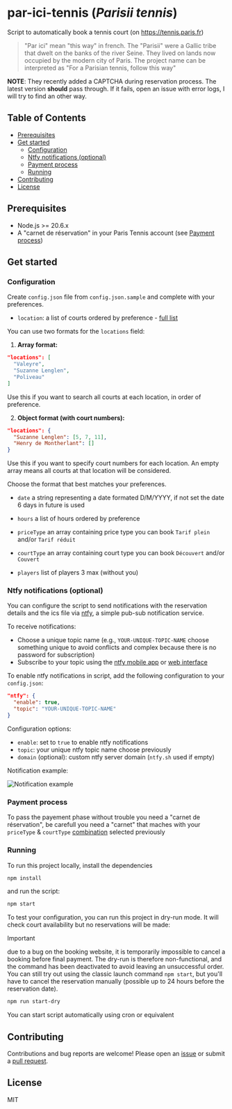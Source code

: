 # par-ici-tennis (*Parisii tennis*)

Script to automatically book a tennis court (on https://tennis.paris.fr)

> "Par ici" mean "this way" in french. The "Parisii" were a Gallic tribe that dwelt on the banks of the river Seine. They lived on lands now occupied by the modern city of Paris. The project name can be interpreted as "For a Parisian tennis, follow this way"

**NOTE**: They recently added a CAPTCHA during reservation process. The latest version **should** pass through. If it fails, open an issue with error logs, I will try to find an other way.

## Table of Contents

- [Prerequisites](#prerequisites)
- [Get started](#get-started)
  - [Configuration](#configuration)
  - [Ntfy notifications (optional)](#ntfy-notifications-optional)
  - [Payment process](#payment-process)
  - [Running](#running)
- [Contributing](#contributing)
- [License](#license)

## Prerequisites
- Node.js >= 20.6.x
- A "carnet de réservation" in your Paris Tennis account (see [Payment process](#payment-process)) 

## Get started

### Configuration

Create `config.json` file from `config.json.sample` and complete with your preferences.

- `location`: a list of courts ordered by preference - [full list](https://tennis.paris.fr/tennis/jsp/site/Portal.jsp?page=tennisParisien&view=les_tennis_parisiens)

You can use two formats for the `locations` field:

1) **Array format:**
  ```json
  "locations": [
    "Valeyre",
    "Suzanne Lenglen",
    "Poliveau"
  ]
  ```
  Use this if you want to search all courts at each location, in order of preference.

2) **Object format (with court numbers):**
  ```json
  "locations": {
    "Suzanne Lenglen": [5, 7, 11],
    "Henry de Montherlant": []
  }
  ```
  Use this if you want to specify court numbers for each location. An empty array means all courts at that location will be considered.

Choose the format that best matches your preferences.

- `date` a string representing a date formated D/M/YYYY, if not set the date 6 days in future is used

- `hours` a list of hours ordered by preference

- `priceType` an array containing price type you can book `Tarif plein` and/or `Tarif réduit`

- `courtType` an array containing court type you can book `Découvert` and/or `Couvert`

- `players` list of players 3 max (without you)

### Ntfy notifications (optional)

You can configure the script to send notifications with the reservation details and the ics file via [ntfy](https://ntfy.sh), a simple pub-sub notification service.

To receive notifications:
- Choose a unique topic name (e.g., `YOUR-UNIQUE-TOPIC-NAME` choose something unique to avoid conflicts and complex because there is no password for subscription)
- Subscribe to your topic using the [ntfy mobile app](https://ntfy.sh/docs/subscribe/phone/) or [web interface](https://ntfy.sh/)

To enable ntfy notifications in script, add the following configuration to your `config.json`:

```json
"ntfy": {
  "enable": true,
  "topic": "YOUR-UNIQUE-TOPIC-NAME"
}
```

Configuration options:
- `enable`: set to `true` to enable ntfy notifications
- `topic`: your unique ntfy topic name choose previously
- `domain` (optional): custom ntfy server domain (`ntfy.sh` used if empty)

Notification example:

![Notification example](doc/ntfy.png)

### Payment process

To pass the payement phase without trouble you need a "carnet de réservation", be carefull you need a "carnet" that maches with your `priceType` & `courtType` [combination](https://tennis.paris.fr/tennis/jsp/site/Portal.jsp?page=rate&view=les_tarifs) selected previously

### Running

To run this project locally, install the dependencies

```sh
npm install
```

and run the script:

```sh
npm start
```

To test your configuration, you can run this project in dry-run mode. It will check court availability but no reservations will be made:

> [!IMPORTANT]
> due to a bug on the booking website, it is temporarily impossible to cancel a booking before final payment. The dry-run is therefore non-functional, and the command has been deactivated to avoid leaving an unsuccessful order. You can still try out using the classic launch command `npm start`, but you'll have to cancel the reservation manually (possible up to 24 hours before the reservation date).

```sh
npm run start-dry
```

You can start script automatically using cron or equivalent

## Contributing

Contributions and bug reports are welcome! Please open an [issue](https://github.com/bertrandda/par-ici-tennis/issues) or submit a [pull request](https://github.com/bertrandda/par-ici-tennis/pulls).

## License

MIT